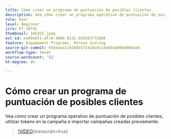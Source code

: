 ```yaml
---
title: Cómo crear un programa de puntuación de posibles clientes
description: Vea cómo crear un programa operativo de puntuación de posibles clientes, utilizar tokens en la campaña e importar campañas creadas previamente.
role: User
level: Beginner
jira: KT-10741
thumbnail: 345425.jpeg
exl-id: ee60e851-afc0-4094-8131-9d3593f73dd8
feature: Engagement Programs, Person Scoring
source-git-commit: 63d4aea1c818d35724c0cdc14e69ea00eb06b4a0
workflow-type: tm+mt
source-wordcount: '52'
ht-degree: 0%

---
```


# Cómo crear un programa de puntuación de posibles clientes

Vea cómo crear un programa operativo de puntuación de posibles clientes, utilizar tokens en la campaña e importar campañas creadas previamente.

>[!VIDEO](https://video.tv.adobe.com/v/345425/?quality=12&learn=on){transcript=true}
